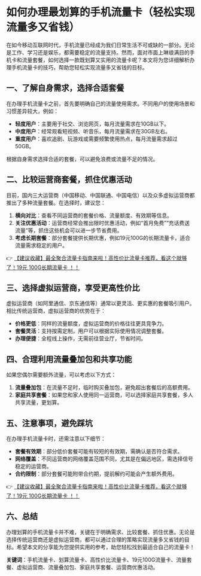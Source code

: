 # 如何办理最划算的手机流量卡（轻松实现流量多又省钱）

在如今移动互联网时代，手机流量已经成为我们日常生活不可或缺的一部分。无论是工作、学习还是娱乐，都需要稳定的流量支持。然而，面对市面上琳琅满目的手机卡和流量套餐，如何选择一款既划算又实用的流量卡呢？本文将为您详细解析办理手机流量卡的技巧，帮助您轻松实现流量多又省钱的目标。

## 一、了解自身需求，选择合适套餐

在办理手机流量卡之前，首先要明确自己的流量使用需求。不同用户的使用场景和习惯差异较大，例如：
- **轻度用户**：主要用于社交、浏览网页，每月流量需求在10GB以下。
- **中度用户**：经常观看短视频、听音乐，每月流量需求在30GB左右。
- **重度用户**：喜欢追剧、玩游戏或需要频繁使用热点，每月流量需求超过50GB。

根据自身需求选择合适的套餐，可以避免浪费或流量不足的情况。

## 二、比较运营商套餐，抓住优惠活动

目前，国内三大运营商（中国移动、中国联通、中国电信）以及众多虚拟运营商都推出了多种流量套餐。在选择时，建议您：
1. **横向对比**：查看不同运营商的套餐价格、流量额度、有效期等信息。
2. **关注优惠活动**：运营商经常会推出限时优惠活动，例如“首月免费”“充话费送流量”等，抓住这些机会可以进一步节省费用。
3. **考虑长期套餐**：部分套餐提供长期优惠，例如19元100G的长期流量卡，适合流量需求稳定的用户。

👉 [【建议收藏】最全聚合流量卡指南来啦！高性价比流量卡推荐，看这个就够了！19元 100G长期流量卡 ！！](https://bit.ly/Liuliangka)

## 三、选择虚拟运营商，享受更高性价比

虚拟运营商（如阿里通信、京东通信等）通常以更灵活、更实惠的套餐吸引用户。相比传统运营商，虚拟运营商的优势在于：
- **价格更低**：同样的流量额度，虚拟运营商的价格往往更具竞争力。
- **套餐灵活**：支持按需定制，用户可以根据实际使用情况调整套餐。
- **办理便捷**：全程线上操作，无需前往营业厅，节省时间。

## 四、合理利用流量叠加包和共享功能

如果您偶尔需要额外流量，可以考虑以下方式：
1. **流量叠加包**：在流量不足时，临时购买叠加包，避免超出套餐后的高额费用。
2. **家庭共享套餐**：如果您和家人使用同一运营商，可以选择家庭共享套餐，多人共享流量，更划算。

## 五、注意事项，避免踩坑

在办理手机流量卡时，还需注意以下细节：
- **套餐有效期**：部分低价套餐可能有较短的有效期，需确认是否符合需求。
- **网络覆盖**：不同运营商的网络覆盖范围不同，尤其是在偏远地区，需选择信号稳定的运营商。
- **合约限制**：部分套餐可能附带合约期，提前解约可能会产生额外费用。

👉 [【建议收藏】最全聚合流量卡指南来啦！高性价比流量卡推荐，看这个就够了！19元 100G长期流量卡 ！！](https://bit.ly/Liuliangka)

## 六、总结

办理划算的手机流量卡并不难，关键在于明确需求、比较套餐、抓住优惠。无论是选择传统运营商还是虚拟运营商，都可以通过合理的策略实现流量多又省钱的目标。希望本文的分享能为您提供实用的参考，助您轻松找到最适合自己的流量卡！

**关键词**：手机流量卡、划算流量卡、高性价比流量卡、19元100G流量卡、流量套餐、虚拟运营商、流量叠加包、家庭共享套餐、运营商优惠活动。
